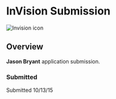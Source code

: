 # InVision Submission

![Invision icon](https://d13yacurqjgara.cloudfront.net/users/50942/avatars/normal/dribbble-icon.jpg?1394816910)

## Overview

**Jason Bryant** application submission.

### Submitted
Submitted 10/13/15
